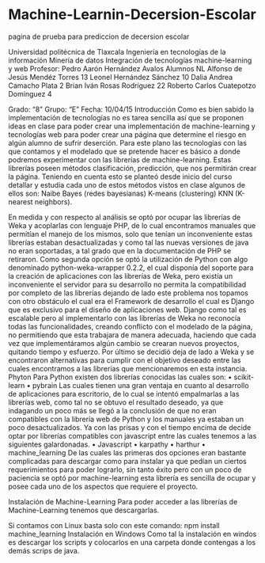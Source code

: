 # Machine-Learnin-Decersion-Escolar
pagina de prueba para prediccion de decersion escolar


Universidad politécnica de Tlaxcala
Ingeniería en tecnologías de la información
Minería de datos
Integración de tecnologías machine-learning y web
Profesor:
Pedro Aarón Hernández Avalos
Alumnos	NL
Alfonso de Jesús Mendéz Torres	13
Leonel Hernández Sánchez	10
Dalia Andrea Camacho Plata	2
Brian Iván Rosas Rodríguez	22
Roberto Carlos Cuatepotzo Domínguez	4


Grado: “8”	Grupo: “E”
Fecha: 10/04/15
Introducción
Como es bien sabido la implementación de tecnologías no es tarea sencilla así que se proponen ideas en clase para poder crear una implementación de machine-learning y tecnologías web para poder crear una página que determine el riesgo en algún alumno de sufrir deserción.
Para este plano las tecnologías con las que contamos y el modelado que se pretende hacer es básico a donde podremos experimentar con las librerías de machine-learning.
Estas librerías poseen métodos clasificación, predicción, que nos permitirán crear la página.
Teniendo en cuenta esto se planteó desde inicio del curso detallar y estudia cada uno de estos métodos vistos en clase algunos de ellos son:
Naibe Bayes (redes bayesianas)
K-means (clustering)
KNN (K-nearest neighbors).







En medida y con respecto al análisis se optó por ocupar las librerías de Weka y acoplarlas con lenguaje PHP, de lo cual encontramos manuales que permitían el manejo de los mismos, solo que tenían un inconveniente estas librerías estaban desactualizadas y como tal las nuevas versiones de java no eran soportadas, a tal grado que en la documentación de PHP se retiraron.
Como segunda opción se optó la utilización de Python con algo denominado python-weka-wrapper 0.2.2, el cual disponía del soporte para la creación de aplicaciones con las librerías de Weka, pero existía un inconveniente el servidor para su desarrollo no permita la compatibilidad por completo de las librerías dejando de lado este problema nos topamos con otro obstáculo el cual era el Framework de desarrollo el cual es Django que es exclusivo para el diseño de aplicaciones web.
Django como tal es escalable pero al implementarlo con las librerías de Weka no reconocía todas las funcionalidades, creando conflicto con el modelado de la página, no permitiendo que esta trabajara de manera adecuada, haciendo que cada vez que implementáramos algún cambio se crearan nuevos proyectos, quitando tiempo y esfuerzo.
Por último se decidió deja de lado a Weka y se encontraron alternativas para cumplir con el objetivo deseado entre las cuales encontramos a las librerías que mencionaremos en esta instancia.
Phyton
Para Python existen dos librerías conocidas las cuales son:
•	scikit-learn
•	pybrain
Las cuales tienen una gran ventaja en cuanto al desarrollo de aplicaciones para escritorio, de lo cual se intentó empalmarlas a las librerías web, como tal no se obtuvo el resultado deseado, ya que indagando un poco más se llegó a la conclusión de que no eran compatibles con la librería web de Python y los manuales ya estaban un poco desactualizados.
Ya con las prisas y con el tiempo encima de decide optar por librerías compatibles con javascript entre las cuales tenemos a las siguientes galardonadas.
•	Javascript
•	karpathy
•	harthur
•	machine_learning
De las cuales las primeras dos opciones eran bastante complicadas para descargar como para instalar ya que pedían un ciertos requerimientos para poder lograrlo, sin tanto éxito pero con un poco de paciencia se optó por machine-learning esta librería es sencilla de ocupar y posee cada uno de los aspectos que requiere el proyecto.

Instalación de Machine-Learning
Para poder acceder a las librerías de Machine-Learning tenemos que descargarlas.

Si contamos con Linux basta solo con este comando:
npm install machine_learning
Instalación en Windows 
Como tal la instalación en windos es descargar los scripts y colocarlos en una carpeta donde contengas a los demás scrips de java.


